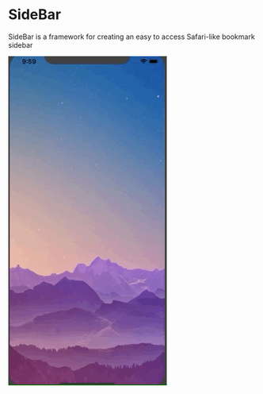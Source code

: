 # SideBar

SideBar is a framework for creating an easy to access Safari-like bookmark sidebar

![](gifdemo3.gif)
